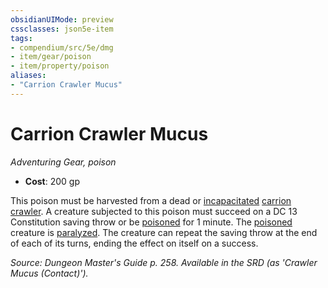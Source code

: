 ```yaml
---
obsidianUIMode: preview
cssclasses: json5e-item
tags:
- compendium/src/5e/dmg
- item/gear/poison
- item/property/poison
aliases: 
- "Carrion Crawler Mucus"
---
```

# Carrion Crawler Mucus
*Adventuring Gear, poison*  

- **Cost**: 200 gp

This poison must be harvested from a dead or [incapacitated](4-Resources/Compendium/rules/conditions.md#incapacitated) [carrion crawler](4-Resources/Compendium/bestiary/monstrosity/carrion-crawler.md). A creature subjected to this poison must succeed on a DC 13 Constitution saving throw or be [poisoned](4-Resources/Compendium/rules/conditions.md#poisoned) for 1 minute. The [poisoned](4-Resources/Compendium/rules/conditions.md#poisoned) creature is [paralyzed](4-Resources/Compendium/rules/conditions.md#paralyzed). The creature can repeat the saving throw at the end of each of its turns, ending the effect on itself on a success.

*Source: Dungeon Master's Guide p. 258. Available in the SRD (as 'Crawler Mucus (Contact)').*